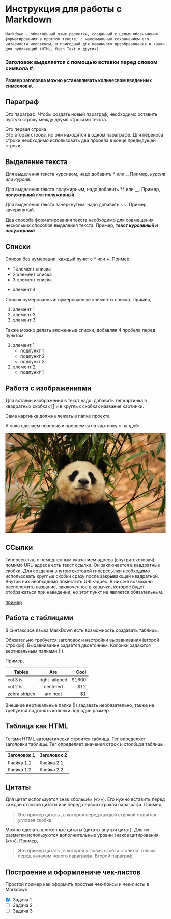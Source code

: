 # Инструкция для работы с Markdown

    Markdown - облегчённый язык разметки, созданный с целью обозначения форматирования в простом тексте, с максимальным сохранением его читаемости человеком, и пригодный для машинного преобразования в языки для публикаций (HTML, Rich Text и других).

### Заголовок выделяется с помощью вставки перед словом символа #. 

#### Размер заголовка можно устанавливать количесвом введенных символов #.

## Параграф

Это параграф. Чтобы создать новый параграф, необходимо оставить пустую строку между двумя строками текста.

Это первая строка  
Это вторая строка, но они находятся в одном параграфе. Для переноса строки необходимо использовать два пробела в конце предыдущей строки.

## Выделение текста

Для выделения текста курсивом, надо добавить * или _. Пример, *курсив* или _курсив_.

Для выделения текста полужирным, надо добавить ** или __.
Пример, **полужирный** или __полужирный.__

Для выделения текста зачеркнутым, надо добавить ~~.
Пример, ~~зачеркнутый~~.

Два способа форматирования текста необходимо для совмещения нескольких способов выделения текста. Пример, __*текст курсивный и полужирный*__

## Списки

Список без нумерации: каждый пункт с * или +. Пример:
* 1 элемент списка
* 2 элемент списка
* 3 элемент списка
+ элемент 4

Список нумерованный: нумерованные элементы списка. Пример, 
1. элемент 1
2. элемент 2
3. элемент 3

Также можно делать вложенные списки, добавляя 4 пробела перед пунктом:

1. элемент 1
    * подпункт 1
    * подпункт 2 
    * подпункт 3
2. элемент 2
    * подпункт 1


## Работа с изображениями

Для вставки изображения в текст надо: добавить тег картинка в квадратных скобках [] и в круглых скобках название картинки. 

Сама картинка должна лежать в папке проекта. 

А пока сделаем перерыв и прервемся на картинку с пандой: 

![панда](JPG!.jpg)

## ССылки

Гиперссылка, с немедленным указанием адреса (внутритекстовая): помимо URL-адреса есть текст ссылки. Он заключается в квадратные скобки. Для создания внутритекстовой гиперссылки необходимо использовать круглые скобки сразу после закрывающей квадратной. Внутри них необходимо поместить URL-адрес. В них же возможно расположить название, заключенное в кавычки, которое будет отображаться при наведении, но этот пункт не является обязательным.

  [пример](http://example.com/ "Необязательная подсказка")

## Работа с таблицами

В синтаксисе языка MarkDown есть возможность создавать таблицы.

Обязательно требуется заголовок и настройки выравнивания (второй строкой). Выравнивание задаётся двоеточием. Колонки задаются вертикальным палками (|). 

Пример, 

| Tables        | Are           | Cool  |
| ------------- |:-------------:| -----:|
| col 3 is      | right-aligned | $1600 |
| col 2 is      | centered      |   $12 |
| zebra stripes | are neat      |    $1 |

Внешние вертикальные палки (|) задавать необязательно, также не требуется подгонять колонки под один размер.

## Таблица как HTML

Тегами HTML автоматически строится таблица. Тег <th> определяет заголовки таблицы. Тег <td> определяет значения строк и столбцов таблицы. 

<table>
    <tr>
        <th>Заголовок 1</th>
        <th>Заголовок 2</th>
    </tr>
    <tr>
        <td>Ячейка 1.1</td>
        <td>Ячейка 2.1</td>
    </tr>
    <tr>
        <td>Ячейка 1.2</td>
        <td>Ячейка 2.2</td>
    </tr>
</table>

## Цитаты

Для цитат используется знак «больше» («>»). Его нужно вставить перед каждой строкой цитаты или перед первой строкой параграфа. Пример, 

>Это пример цитаты,
>в которой перед каждой строкой
>ставится угловая скобка.

Можно сделать вложенные цитаты (цитаты внутри цитат). Для их разметки используются дополнительные уровни знаков цитирования («>»). Пример,
 
 >Это пример цитаты,
в которой угловая скобка
ставится только перед началом нового параграфа.
>Второй параграф.

## Построение и оформлениче чек-листов 

Простой пример как оформить простые чек-боксы и чек-листы в Markdown. 

- [x] Задача 1
- [ ] Задача 2
- [ ] Задача 3
